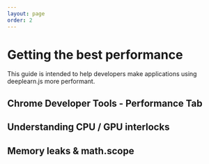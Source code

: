 ```yaml
---
layout: page
order: 2
---
```

# Getting the best performance

This guide is intended to help developers make applications using deeplearn.js more performant.

## Chrome Developer Tools - Performance Tab

## Understanding CPU / GPU interlocks

## Memory leaks & math.scope
